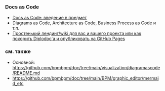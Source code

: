 ### Docs as Code  
- [Docs as Code: введение в предмет](https://habr.com/ru/companies/plesk/articles/555110/)
- Diagrams as Code, Architecture as Code, Business Process as Code и т.п.
- [Простенький лендинг/wiki для вас и вашего проекта или как покорить Diplodoc'а и опубликовать на GitHub Pages](https://habr.com/ru/articles/936508/)

### см. также
- Основной: https://github.com/bpmbpm/doc/tree/main/visualization/diagramascode/README.md 
- https://github.com/bpmbpm/doc/tree/main/BPM/graphic_editor/mermaid_etc

